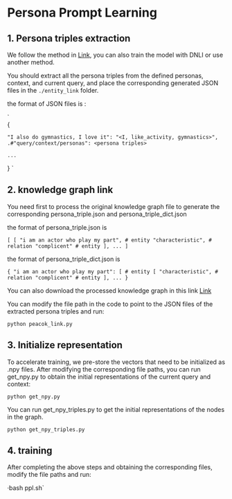 # Persona Prompt Learning

## 1. Persona triples extraction
We follow the method in [Link](https://ojs.aaai.org/index.php/AAAI/article/view/26545), you can also train the model with DNLI or use another method.

You should extract all the persona triples from the defined personas, context, and current query, and place the corresponding generated JSON files in the `./entity_link` folder.

the format of JSON files is :

`  
{
  
    "I also do gymnastics, I love it": "<I, like_activity, gymnastics>",    .#"query/context/personas": <persona triples>
  
    ...
  
}
`
## 2. knowledge graph link
You need first to process the original knowledge graph file to generate the corresponding persona_triple.json and persona_triple_dict.json

the format of persona_triple.json is 

`
[
   [
        "i am an actor who play my part", # entity
        "characteristic", # relation
        "complicent" # entity
    ],
    ...
]
`

the format of persona_triple_dict.json is 

`
{
  "i am an actor who play my part": [ # entity
        [
            "characteristic", # relation
            "complicent" # entity
        ],
        ...
}
`

You can also download the processed knowledge graph in this link [Link]()


You can modify the file path in the code to point to the JSON files of the extracted persona triples and run:

`python peacok_link.py`
## 3. Initialize representation 
To accelerate training, we pre-store the vectors that need to be initialized as .npy files. After modifying the corresponding file paths, you can run get_npy.py to obtain the initial representations of the current query and context:

`python get_npy.py`

You can run get_npy_triples.py to get the initial representations of the nodes in the graph.

`python get_npy_triples.py`


## 4. training
After completing the above steps and obtaining the corresponding files, modify the file paths and run:

·bash ppl.sh`
